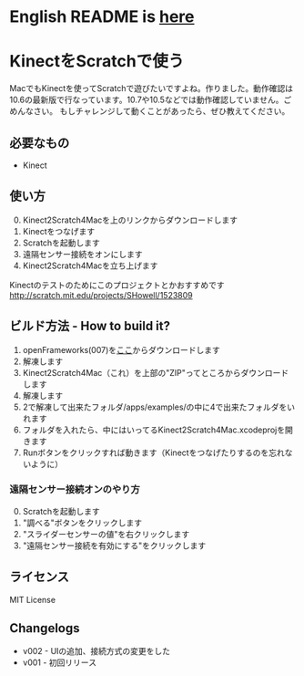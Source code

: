 # English README is [here](https://github.com/mactkg/kinect2Scratch4Mac/blob/master/README_en.md)
# KinectをScratchで使う
MacでもKinectを使ってScratchで遊びたいですよね。作りました。動作確認は10.6の最新版で行なっています。10.7や10.5などでは動作確認していません。ごめんなさい。
もしチャレンジして動くことがあったら、ぜひ教えてください。

## 必要なもの
* Kinect

## 使い方

0. Kinect2Scratch4Macを上のリンクからダウンロードします
1. Kinectをつなげます
2. Scratchを起動します
3. 遠隔センサー接続をオンにします
4. Kinect2Scratch4Macを立ち上げます

Kinectのテストのためにこのプロジェクトとかおすすめです http://scratch.mit.edu/projects/SHowell/1523809


## ビルド方法 - How to build it?


1. openFrameworks(007)を[ここ](http://openframeworks.cc/download)からダウンロードします
2. 解凍します
3. Kinect2Scratch4Mac（これ）を上部の"ZIP"ってところからダウンロードします
4. 解凍します
5. 2で解凍して出来たフォルダ/apps/examples/の中に4で出来たフォルダをいれます
6. フォルダを入れたら、中にはいってるKinect2Scratch4Mac.xcodeprojを開きます
7. Runボタンをクリックすれば動きます（Kinectをつなげたりするのを忘れないように）

### 遠隔センサー接続オンのやり方
0. Scratchを起動します
1. "調べる"ボタンをクリックします
2. "スライダーセンサーの値"を右クリックします
3. "遠隔センサー接続を有効にする"をクリックします


## ライセンス

MIT License

## Changelogs
* v002 - UIの追加、接続方式の変更をした
* v001 - 初回リリース

